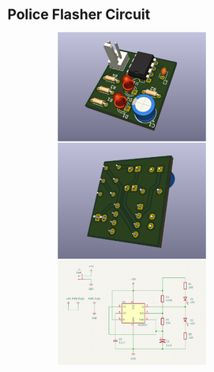# Police Flasher Circuit

<p align="center">
  <img src="images/board_front.png" width="300">
  <img src="images/board_back.png" width="300">
  <img src="images/schematic.png" width="300">
</p>

